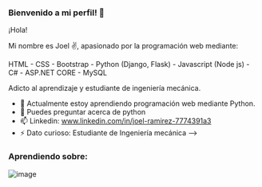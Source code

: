 ### Bienvenido a mi perfil! 👋

¡Hola!

Mi nombre es Joel ✌️, apasionado por la programación web mediante:

HTML - CSS - Bootstrap - Python (Django, Flask) - Javascript (Node js) - C# - ASP.NET CORE - MySQL

Adicto al aprendizaje y estudiante de ingeniería mecánica.

- 🌱 Actualmente estoy aprendiendo programación web mediante Python.
- 💬 Puedes preguntar acerca de python 
- 📫 Linkedin: www.linkedin.com/in/joel-ramirez-7774391a3
- ⚡ Dato curioso: Estudiante de Ingeniería mecánica
-->

### Aprendiendo sobre: 
![image](https://github.com/ramirezjoel494/ramirezjoel494/assets/93448778/e94410e0-6af2-45a1-b2e0-2fd8c6a74eb5)

